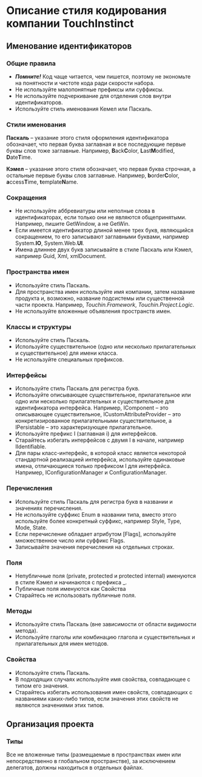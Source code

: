 # Описание стиля кодирования компании TouchInstinct

## Именование идентификаторов

### Общие правила
* ***Помните!*** Код чаще читается, чем пишется, поэтому не экономьте на понятности и чистоте кода ради скорости набора. 
* Не используйте малопонятные префиксы или суффиксы. 
* Не используйте подчеркивание для отделения слов внутри идентификаторов. 
* Используйте стиль именования Кемел или Паскаль.

### Стили именования
**Паскаль** – указание этого стиля оформления идентификатора обозначает, что первая буква заглавная и все последующие первые буквы слов тоже заглавные. Например, **B**ack**C**olor, **L**ast**M**odified, **D**ate**T**ime.

**Кэмел** – указание этого стиля обозначает, что первая буква строчная, а остальные первые буквы слов заглавные. Например, **b**order**C**olor, **a**ccess**T**ime, **t**emplate**N**ame.

### Сокращения
* Не используйте аббревиатуры или неполные слова в идентификаторах, если только они не являются общепринятыми. Например, пишите GetWindow, а не GetWin.
* Если имеется идентификатор длиной менее трех букв, являющийся сокращением, то его записывают заглавными буквами, например System.**IO**, System.Web.**UI**.
* Имена длиннее двух букв записывайте в стиле Паскаль или Кэмел, например Guid, Xml, xmlDocument.

### Пространства имен
* Используйте стиль Паскаль.
* Для пространства имен используйте имя компании, затем название продукта и, возможно, название подсистемы или существенной части проекта. Например, *Touchin.Framework*, *Touchin.Project.Logic*.
* Не используйте вложенные объявления пространств имен. 

### Классы и структуры
* Используйте стиль Паскаль. 
* Используйте существительное (одно или несколько прилагательных и существительное) для имени класса.
* Не используйте специальных префиксов. 


### Интерфейсы
* Используйте стиль Паскаль для регистра букв.
* Используйте описывающее существительное, прилагательное или одно или несколько прилагательных и существительное для идентификатора интерфейса. Например, IComponent – это описывающее существительное, ICustomAttributeProvider – это конкретизированное прилагательными существительное, а IPersistable – это характеризующее прилагательное.
* Используйте префикс I (заглавная i) для интерфейсов. 
* Старайтесь избегать интерфейсов с двумя I в начале, например IIdentifiable.
* Для пары класс-интерфейс, в которой класс является некоторой стандартной реализацией интерфейса, используйте одинаковые имена, отличающиеся только префиксом I для интерфейса. Например, IConfigurationManager и ConfigurationManager.


### Перечисления
* Используйте стиль Паскаль для регистра букв в названии и значениях перечисления.
* Не используйте суффикс Enum в названии типа, вместо этого используйте более конкретный суффикс, например Style, Type, Mode, State. 
* Если перечисление обладает атрибутом [Flags], используйте множественное число или суффикс Flags.
* Записывайте значения перечисления на отдельных строках.

### Поля
* Непубличные поля (private, protected и protected internal) именуются в стиле Кэмел и начинаются с префикса _.
* Публичные поля именуются как Свойства
* Старайтесь не использовать публичные поля. 


### Методы
* Используйте стиль Паскаль (вне зависимости от области видимости метода).
* Используйте глаголы или комбинацию глагола и существительных и прилагательных для имен методов.


### Свойства
* Используйте стиль Паскаль.
* В подходящих случаях используйте имя свойства, совпадающее с типом его значения.
* Старайтесь избегать использования имен свойств, совпадающих с названиями каких-либо типов, если значения этих свойств не являются значениями этих типов. 



## Организация проекта
### Типы
Все не вложенные типы (размещаемые в пространствах имен или непосредственно в глобальном пространстве), за исключением делегатов, должны находиться в отдельных файлах.